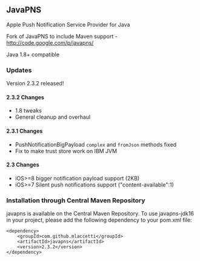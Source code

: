 ## JavaPNS

Apple Push Notification Service Provider for Java

Fork of JavaPNS to include Maven support - http://code.google.com/p/javapns/

Java 1.8+ compatible

### Updates

Version 2.3.2 released!
#### 2.3.2 Changes
* 1.8 tweaks
* General cleanup and overhaul

#### 2.3.1 Changes
* PushNotificationBigPayload ```complex``` and ```fromJson``` methods fixed
* Fix to make trust store work on IBM JVM

#### 2.3 Changes
* iOS>=8 bigger notification payload support (2KB)
* iOS>=7 Silent push notifications support ("content-available":1)

### Installation through Central Maven Repository
javapns is available on the Central Maven Repository.
To use javapns-jdk16 in your project, please add the following dependency to your pom.xml file:
```
<dependency>
	<groupId>com.github.mlaccetti</groupId>
	<artifactId>javapns</artifactId>
	<version>2.3.2</version>
</dependency>
```
